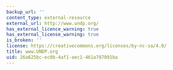 ```yaml
---
backup_url: ''
content_type: external-resource
external_url: http://www.undp.org/
has_external_licence_warning: true
has_external_license_warning: true
is_broken: ''
license: https://creativecommons.org/licenses/by-nc-sa/4.0/
title: www.UNDP.org
uid: 26a625bc-ec0b-4af1-aec1-461a787091ba
---
```

